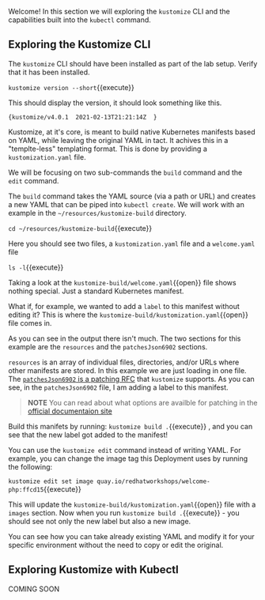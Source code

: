 Welcome! In this section we will exploring the `kustomize` CLI and the
capabilities built into the `kubectl` command.

## Exploring the Kustomize CLI

The `kustomize` CLI should have been installed as part of the lab
setup. Verify that it has been installed.

`kustomize version --short`{{execute}}

This should display the version, it should look something like this.

```shell
{kustomize/v4.0.1  2021-02-13T21:21:14Z  }
```

Kustomize, at it's core, is meant to build native Kubernetes manifests
based on YAML, while leaving the original YAML in tact. It achives this
in a "templte-less" templating format. This is done by providing a `kustomization.yaml` file.

We will be focusing on two sub-commands the `build` command and the
`edit` command.

The `build` command takes the YAML source (via a path or URL) and creates
a new YAML that can be piped into `kubectl create`. We will work with
an example in the `~/resources/kustomize-build` directory.

`cd ~/resources/kustomize-build`{{execute}}

Here you should see two files, a `kustomization.yaml` file and a `welcome.yaml` file

`ls -l`{{execute}}

Taking a look at the `kustomize-build/welcome.yaml`{{open}}
file shows nothing special. Just a standard Kubernetes manifest.

What if, for example, we wanted to add a `label` to this manifest without editing it? This is where the `kustomize-build/kustomization.yaml`{{open}} file comes in.

As you can see in the output there isn't much. The two sections for this
example are the `resources` and the `patchesJson6902` sections.

`resources` is an array of individual files, directories, and/or URLs where other manifests are stored. In this example we are just loading in one file. The [`patchesJson6902` is a patching RFC](https://kubectl.docs.kubernetes.io/references/kustomize/kustomization/patchesjson6902/) that `kustomize` supports. As you can see, in the `patchesJson6902` file, I am adding a label to this manifest.

> **NOTE** You can read about what options are availble for patching in the [official documentaion site](https://kubectl.docs.kubernetes.io/references/kustomize/kustomization/)

Build this manifets by running: `kustomize build .`{{execute}} , and
you can see that the new label got added to the manifest!

You can use the `kustomize edit` command instead of writing YAML. For example, you can change the image tag this Deployment uses by running the following:

`kustomize edit set image quay.io/redhatworkshops/welcome-php:ffcd15`{{execute}}

This will update the
`kustomize-build/kustomization.yaml`{{open}} file with a
`images` section. Now when you run `kustomize build .`{{execute}} -
you should see not only the new label but also a new image.

You can see how you can take already existing YAML and modify it for
your specific environment without the need to copy or edit the original.

## Exploring Kustomize with Kubectl

COMING SOON